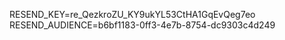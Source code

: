 RESEND_KEY=re_QezkroZU_KY9ukYL53CtHA1GqEvQeg7eo
RESEND_AUDIENCE=b6bf1183-0ff3-4e7b-8754-dc9303c4d249